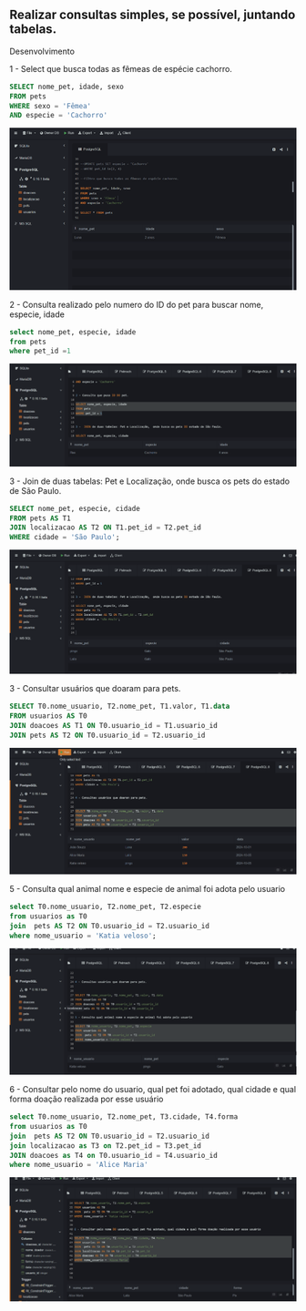 ## Realizar consultas simples, se possível, juntando tabelas.
Desenvolvimento

1 - Select  que busca todas as fêmeas de espécie cachorro. 

```sql
SELECT nome_pet, idade, sexo
FROM pets
WHERE sexo = 'Fêmea' 
AND especie = 'Cachorro'

```

![Resultado](image.png)

2 - Consulta realizado pelo numero do ID do pet para buscar nome, especie, idade 

```sql
select nome_pet, especie, idade
from pets
where pet_id =1
```

![Resultado](image-1.png)

3 - Join de duas tabelas: Pet e Localização,  onde busca os pets do estado de São Paulo.

```sql
SELECT nome_pet, especie, cidade
FROM pets AS T1
JOIN localizacao AS T2 ON T1.pet_id = T2.pet_id
WHERE cidade = 'São Paulo';

```

![Resultado](image-2.png)



3 - Consultar usuários que doaram para pets.

```sql
SELECT T0.nome_usuario, T2.nome_pet, T1.valor, T1.data
FROM usuarios AS T0
JOIN doacoes AS T1 ON T0.usuario_id = T1.usuario_id
JOIN pets AS T2 ON T0.usuario_id = T2.usuario_id

```

![Resultado](image-3.png)

5 - Consulta qual animal nome e especie de animal foi adota pelo usuario

```sql
select T0.nome_usuario, T2.nome_pet, T2.especie
from usuarios as T0
join  pets AS T2 ON T0.usuario_id = T2.usuario_id
where nome_usuario = 'Katia veloso';

```

![Resultado](image-4.png)



6 - Consultar pelo nome do usuario, qual pet foi adotado, qual cidade e qual forma doação realizada por esse usuário

```sql
select T0.nome_usuario, T2.nome_pet, T3.cidade, T4.forma
from usuarios as T0
join  pets AS T2 ON T0.usuario_id = T2.usuario_id
join localizacao as T3 on T2.pet_id = T3.pet_id
JOIN doacoes as T4 on T0.usuario_id = T4.usuario_id
where nome_usuario = 'Alice Maria'

```

![Resultado](image-6.png)

